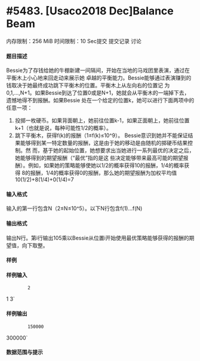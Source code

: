 
# #5483. [Usaco2018 Dec]Balance Beam
内存限制：256 MiB 时间限制：10 Sec提交 提交记录 讨论
#### 题目描述
Bessie为了存钱给她的牛棚新建一间隔间，开始在当地的马戏团里表演，通过在平衡木上小心地来回走动来展示她
卓越的平衡能力。Bessie能够通过表演赚到的钱取决于她最终成功跳下平衡木的位置。平衡木上从左向右的位置记
为0,1,…,N+1。如果Bessie到达了位置0或是N+1，她就会从平衡木的一端掉下去，遗憾地得不到报酬。如果Bessie
处在一个给定的位置k，她可以进行下面两项中的任意一项：
1. 投掷一枚硬币。如果背面朝上，她前往位置k-1，如果正面朝上，她前往位置k+1（也就是说，每种可能性1/2的概率）。
2. 跳下平衡木，获得f(k)的报酬（1≤f(k)≤10^9）。
Bessie意识到她并不能保证结果能够得到某一特定数量的报酬，这是由于她的移动是由随机的掷硬币结果控制。然
而，基于她的起始位置，她想要求出当她进行一系列最优的决定之后，她能够得到的期望报酬（“最优”指的是这
些决定能够带来最高可能的期望报酬）。例如，如果她的策略能够使她以1/2的概率获得10的报酬，1/4的概率获得
8的报酬，1/4的概率获得0的报酬，那么她的期望报酬为加权平均值10(1/2)+8(1/4)+0(1/4)=7

#### 输入格式
输入的第一行包含N（2≤N≤10^5）。以下N行包含f(1)…f(N)

#### 输出格式

输出N行。第i行输出105乘以Bessie从位置i开始使用最优策略能够获得的报酬的期望值，向下取整。


#### 样例

#### 样例输入

			2
1
3`
#### 样例输出

			150000
300000`
#### 数据范围与提示

